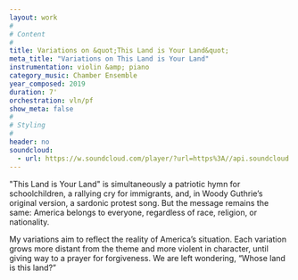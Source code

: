 ```yaml
---
layout: work
#
# Content
#
title: Variations on &quot;This Land is Your Land&quot;
meta_title: "Variations on This Land is Your Land"
instrumentation: violin &amp; piano
category_music: Chamber Ensemble
year_composed: 2019
duration: 7'
orchestration: vln/pf
show_meta: false
#
# Styling
#
header: no
soundcloud: 
  - url: https://w.soundcloud.com/player/?url=https%3A//api.soundcloud.com/tracks/676548509&color=%23ff5500&auto_play=false&hide_related=false&show_comments=true&show_user=true&show_reposts=false&show_teaser=true&visual=true
---
```

&quot;This Land is Your Land&quot; is simultaneously a patriotic hymn for schoolchildren, a rallying cry for immigrants, and, in Woody Guthrie’s original version, a sardonic protest song. But the message remains the same: America belongs to everyone, regardless of race, religion, or nationality.

My variations aim to reflect the reality of America’s situation. Each variation grows more distant from the theme and more violent in character, until giving way to a prayer for forgiveness. We are left wondering, “Whose land is this land?”